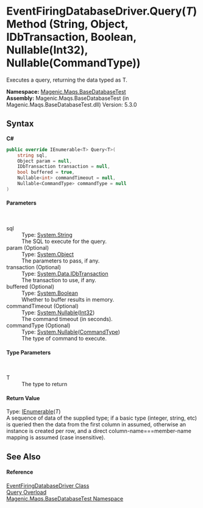 # EventFiringDatabaseDriver.Query(*T*) Method (String, Object, IDbTransaction, Boolean, Nullable(Int32), Nullable(CommandType))
 

Executes a query, returning the data typed as T.

**Namespace:**&nbsp;<a href="MAQS_5/DataBase_AUTOGENERATED/Magenic-Maqs-BaseDatabaseTest_Namespace">Magenic.Maqs.BaseDatabaseTest</a><br />**Assembly:**&nbsp;Magenic.Maqs.BaseDatabaseTest (in Magenic.Maqs.BaseDatabaseTest.dll) Version: 5.3.0

## Syntax

**C#**<br />
``` C#
public override IEnumerable<T> Query<T>(
	string sql,
	Object param = null,
	IDbTransaction transaction = null,
	bool buffered = true,
	Nullable<int> commandTimeout = null,
	Nullable<CommandType> commandType = null
)

```


#### Parameters
&nbsp;<dl><dt>sql</dt><dd>Type: <a href="http://msdn2.microsoft.com/en-us/library/s1wwdcbf" target="_blank">System.String</a><br />The SQL to execute for the query.</dd><dt>param (Optional)</dt><dd>Type: <a href="http://msdn2.microsoft.com/en-us/library/e5kfa45b" target="_blank">System.Object</a><br />The parameters to pass, if any.</dd><dt>transaction (Optional)</dt><dd>Type: <a href="http://msdn2.microsoft.com/en-us/library/yas366ac" target="_blank">System.Data.IDbTransaction</a><br />The transaction to use, if any.</dd><dt>buffered (Optional)</dt><dd>Type: <a href="http://msdn2.microsoft.com/en-us/library/a28wyd50" target="_blank">System.Boolean</a><br />Whether to buffer results in memory.</dd><dt>commandTimeout (Optional)</dt><dd>Type: <a href="http://msdn2.microsoft.com/en-us/library/b3h38hb0" target="_blank">System.Nullable</a>(<a href="http://msdn2.microsoft.com/en-us/library/td2s409d" target="_blank">Int32</a>)<br />The command timeout (in seconds).</dd><dt>commandType (Optional)</dt><dd>Type: <a href="http://msdn2.microsoft.com/en-us/library/b3h38hb0" target="_blank">System.Nullable</a>(<a href="http://msdn2.microsoft.com/en-us/library/3wsb5y07" target="_blank">CommandType</a>)<br />The type of command to execute.</dd></dl>

#### Type Parameters
&nbsp;<dl><dt>T</dt><dd>The type to return</dd></dl>

#### Return Value
Type: <a href="http://msdn2.microsoft.com/en-us/library/9eekhta0" target="_blank">IEnumerable</a>(*T*)<br />A sequence of data of the supplied type; if a basic type (integer, string, etc) is queried then the data from the first column in assumed, otherwise an instance is created per row, and a direct column-name===member-name mapping is assumed (case insensitive).

## See Also


#### Reference
<a href="MAQS_5/DataBase_AUTOGENERATED/EventFiringDatabaseDriver_Class">EventFiringDatabaseDriver Class</a><br /><a href="MAQS_5/DataBase_AUTOGENERATED/EventFiringDatabaseDriver-Query_Method">Query Overload</a><br /><a href="MAQS_5/DataBase_AUTOGENERATED/Magenic-Maqs-BaseDatabaseTest_Namespace">Magenic.Maqs.BaseDatabaseTest Namespace</a><br />